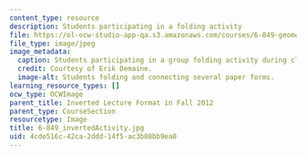 ```yaml
---
content_type: resource
description: Students participating in a folding activity
file: https://ol-ocw-studio-app-qa.s3.amazonaws.com/courses/6-849-geometric-folding-algorithms-linkages-origami-polyhedra-fall-2012/4cde516c42ca2ddd14f5ac3b08bb9ea0_6-849_invertedActivity.JPG
file_type: image/jpeg
image_metadata:
  caption: Students participating in a group folding activity during class.
  credit: Courtesy of Erik Demaine.
  image-alt: Students folding and connecting several paper forms.
learning_resource_types: []
ocw_type: OCWImage
parent_title: Inverted Lecture Format in Fall 2012
parent_type: CourseSection
resourcetype: Image
title: 6-849_invertedActivity.jpg
uid: 4cde516c-42ca-2ddd-14f5-ac3b08bb9ea0
---
```

